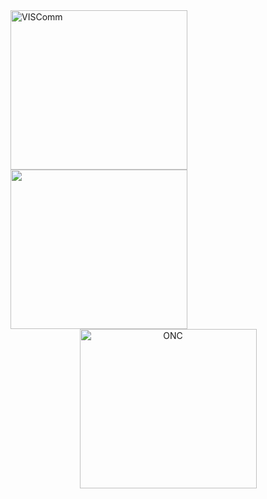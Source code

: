 <img src="../VisComLogo.jpg" alt="VISComm" width="283" height="255">
<img src="images/0-logo.png" alt="" width="283" height="255">
  <a href="http://www.oncboces.org/NorthernCatskills.cfm?subpage=6967" target="_blank">
  <center><img src="../0-logo.png" alt="ONC" width="283" height="255"href="http://www.oncboces.org/NorthernCatskills.cfm?subpage=6967">
